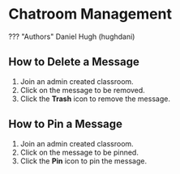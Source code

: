 # Chatroom Management

??? "Authors"
Daniel Hugh (hughdani)

## How to Delete a Message

1. Join an admin created classroom.
2. Click on the message to be removed.
3. Click the **Trash** icon to remove the message.

## How to Pin a Message

1. Join an admin created classroom.
2. Click on the message to be pinned.
3. Click the **Pin** icon to pin the message.
